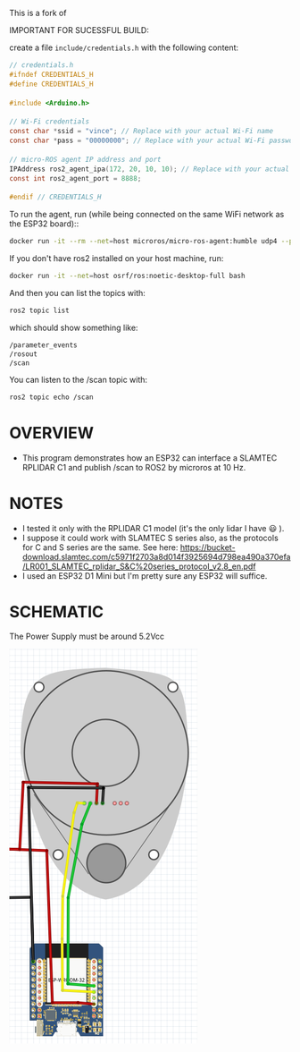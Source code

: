 This is a fork of

IMPORTANT FOR SUCESSFUL BUILD:

create a file `include/credentials.h` with the following content:

```c
// credentials.h
#ifndef CREDENTIALS_H
#define CREDENTIALS_H

#include <Arduino.h>

// Wi-Fi credentials
const char *ssid = "vince"; // Replace with your actual Wi-Fi name
const char *pass = "00000000"; // Replace with your actual Wi-Fi password

// micro-ROS agent IP address and port
IPAddress ros2_agent_ipa(172, 20, 10, 10); // Replace with your actual computer IP address
const int ros2_agent_port = 8888;

#endif // CREDENTIALS_H
```

To run the agent, run (while being connected on the same WiFi network as the ESP32 board)::

```bash
docker run -it --rm --net=host microros/micro-ros-agent:humble udp4 --port 8888 -v6
```

If you don't have ros2 installed on your host machine, run:

```bash
docker run -it --net=host osrf/ros:noetic-desktop-full bash
```

And then you can list the topics with:

```bash
ros2 topic list
```

which should show something like:

```
/parameter_events
/rosout
/scan
```

You can listen to the /scan topic with:

```bash
ros2 topic echo /scan
```

# OVERVIEW

- This program demonstrates how an ESP32 can interface a SLAMTEC RPLIDAR C1 and publish /scan to ROS2 by microros at 10 Hz.

# NOTES

- I tested it only with the RPLIDAR C1 model (it's the only lidar I have :smiley: ).
- I suppose it could work with SLAMTEC S series also, as the protocols for C and S series are the same. See here: https://bucket-download.slamtec.com/c5971f2703a8d014f3925694d798ea490a370efa/LR001_SLAMTEC_rplidar_S&C%20series_protocol_v2.8_en.pdf
- I used an ESP32 D1 Mini but I'm pretty sure any ESP32 will suffice.

# SCHEMATIC

The Power Supply must be around 5.2Vcc

![](docs/schematic.png)
